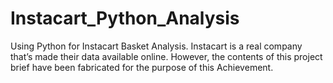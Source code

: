 # Instacart_Python_Analysis
Using Python for Instacart Basket Analysis. Instacart is a real company that’s made their data available online. However, the contents of this project brief have been fabricated for the purpose of this Achievement.
